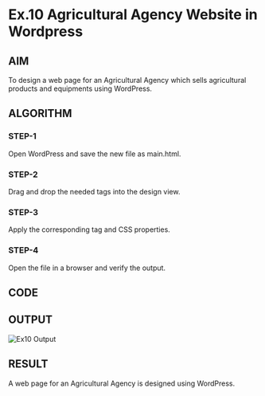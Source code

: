 # Ex.10 Agricultural Agency Website in Wordpress 
## AIM
  To design a web page for an Agricultural Agency which sells agricultural products and equipments using WordPress.

## ALGORITHM
### STEP-1
  Open WordPress and save the new file as main.html.

### STEP-2
  Drag and drop the needed tags into the design view.

### STEP-3
  Apply the corresponding tag and CSS properties.

### STEP-4
  Open the file in a browser and verify the output.
  
## CODE


## OUTPUT
![Ex10 Output](https://github.com/Sujitha73/EX10_Web-Design/assets/129753050/38d86b8b-90a9-4cb5-a22f-972d4ceae4be)


## RESULT
  A web page for an Agricultural Agency is designed using WordPress.
